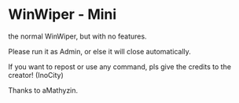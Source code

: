 # WinWiper - Mini
the normal WinWiper, but with no features.

Please run it as Admin, or else it will close automatically.



If you want to repost or use any command, pls give the credits to the creator! (InoCity)

Thanks to aMathyzin.
